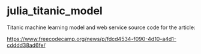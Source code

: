 # julia_titanic_model

Titanic machine learning model and web service source code for the article:

https://www.freecodecamp.org/news/p/fdcd4534-f090-4d10-a4d1-cdddd38ad6fe/
